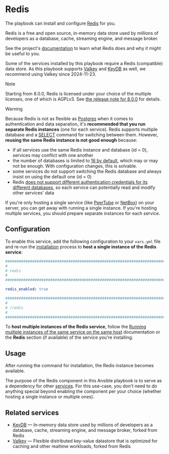 <!--
SPDX-FileCopyrightText: 2023 - 2024 Slavi Pantaleev
SPDX-FileCopyrightText: 2025 Suguru Hirahara

SPDX-License-Identifier: AGPL-3.0-or-later
-->

# Redis

The playbook can install and configure [Redis](https://redis.io/) for you.

Redis is a free and open source, in-memory data store used by millions of developers as a database, cache, streaming engine, and message broker.

See the project's [documentation](https://redis.io/docs/latest/) to learn what Redis does and why it might be useful to you.

Some of the services installed by this playbook require a Redis (compatible) data store. As this playbook supports [Valkey](valkey.md) and [KeyDB](keydb.md) as well, we recommend using Valkey since 2024-11-23.

> [!NOTE]
> Starting from 8.0.0, Redis is licensed under your choice of the multiple licenses, one of which is AGPLv3. See [the release note for 8.0.0](https://github.com/redis/redis/releases/tag/8.0.0) for details.

> [!WARNING]
> Because Redis is not as flexible as [Postgres](postgres.md) when it comes to authentication and data separation, it's **recommended that you run separate Redis instances** (one for each service). Redis supports multiple database and a [SELECT](https://redis.io/commands/select/) command for switching between them. However, **reusing the same Redis instance is not good enough** because:
>
> - if all services use the same Redis instance and database (id = 0), services may conflict with one another
> - the number of databases is limited to [16 by default](https://github.com/redis/redis/blob/aa2403ca98f6a39b6acd8373f8de1a7ba75162d5/redis.conf#L376-L379), which may or may not be enough. With configuration changes, this is solvable.
> - some services do not support switching the Redis database and always insist on using the default one (id = 0)
> - Redis [does not support different authentication credentials for its different databases](https://stackoverflow.com/a/37262596), so each service can potentially read and modify other services' data
>
> If you're only hosting a single service (like [PeerTube](peertube.md) or [NetBox](netbox.md)) on your server, you can get away with running a single instance. If you're hosting multiple services, you should prepare separate instances for each service.

## Configuration

To enable this service, add the following configuration to your `vars.yml` file and re-run the [installation](../installing.md) process to **host a single instance of the Redis service**:

```yaml
########################################################################
#                                                                      #
# redis                                                                #
#                                                                      #
########################################################################

redis_enabled: true

########################################################################
#                                                                      #
# /redis                                                               #
#                                                                      #
########################################################################
```

To **host multiple instances of the Redis service**, follow the [Running multiple instances of the same service on the same host](../running-multiple-instances.md) documentation or the **Redis** section (if available) of the service you're installing.

## Usage

After running the command for installation, the Redis instance becomes available.

The purpose of the Redis component in this Ansible playbook is to serve as a dependency for other [services](../supported-services.md). For this use-case, you don't need to do anything special beyond enabling the component per your choice (whether hosting a single instance or multiple ones).

## Related services

- [KeyDB](keydb.md) — In-memory data store used by millions of developers as a database, cache, streaming engine, and message broker, forked from Redis
- [Valkey](valkey.md) — Flexible distributed key-value datastore that is optimized for caching and other realtime workloads, forked from Redis
